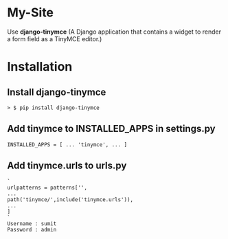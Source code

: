 # My-Site
Use **django-tinymce** (A Django application that contains a widget to render a form field as a TinyMCE editor.)
# Installation
## Install django-tinymce
    > $ pip install django-tinymce
## Add tinymce to INSTALLED_APPS in settings.py
   `
   INSTALLED_APPS = [
    ...
    'tinymce',
    ...
   ]
   `
## Add tinymce.urls to urls.py
    `
    urlpatterns = patterns['',
    ...
    path('tinymce/',include('tinymce.urls')),
    ...
    ] 
    `
    Username : sumit
    Password : admin
   
